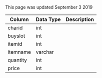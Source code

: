 This page was updated September 3 2019

| Column   | Data Type | Description |
| -------- | --------- | ----------- |
| charid   | int       |             |
| buyslot  | int       |             |
| itemid   | int       |             |
| itemname | varchar   |             |
| quantity | int       |             |
| price    | int       |             |